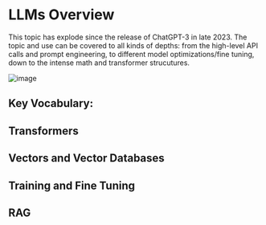 # LLMs Overview
This topic has explode since the release of ChatGPT-3 in late 2023. The topic and use can be covered to all kinds of depths: from the high-level API calls and prompt engineering, to different model optimizations/fine tuning, down to the intense math and transformer strucutures.

![image](https://github.com/user-attachments/assets/bd783fd7-ddc4-40a6-a954-b5c63829c715)

## Key Vocabulary:

## Transformers

## Vectors and Vector Databases

## Training and Fine Tuning

## RAG
